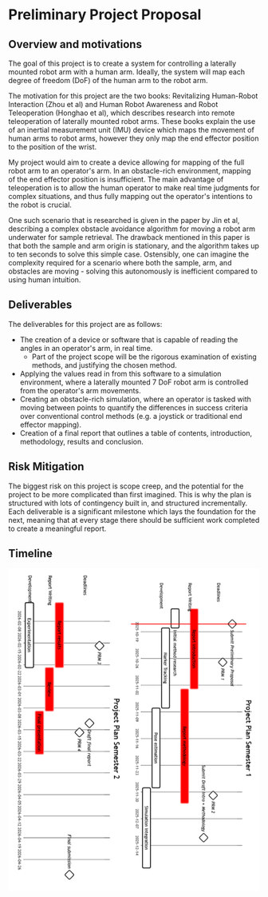 # Preliminary Project Proposal

## Overview and motivations

The goal of this project is to create a system for controlling a laterally mounted robot arm with a human arm. Ideally, the system will map each degree of freedom (DoF) of the human arm to the robot arm.

The motivation for this project are the two books: Revitalizing Human-Robot Interaction (Zhou et al) and Human Robot Awareness and Robot Teleoperation (Honghao et al), which describes research into remote teleoperation of laterally mounted robot arms. These books explain the use of an inertial measurement unit (IMU) device which maps the movement of human arms to robot arms, however they only map the end effector position to the position of the wrist.

My project would aim to create a device allowing for mapping of the full robot arm to an operator's arm. In an obstacle-rich environment, mapping of the end effector position is insufficient. The main advantage of teleoperation is to allow the human operator to make real time judgments for complex situations, and thus fully mapping out the operator's intentions to the robot is crucial.

One such scenario that is researched is given in the paper by Jin et al, describing a complex obstacle avoidance algorithm for moving a robot arm underwater for sample retrieval. The drawback mentioned in this paper is that both the sample and arm origin is stationary, and the algorithm takes up to ten seconds to solve this simple case. Ostensibly, one can imagine the complexity required for a scenario where both the sample, arm, and obstacles are moving - solving this autonomously is inefficient compared to using human intuition.

## Deliverables

The deliverables for this project are as follows:

- The creation of a device or software that is capable of reading the angles in an operator's arm, in real time.
  - Part of the project scope will be the rigorous examination of existing methods, and justifying the chosen method.
- Applying the values read in from this software to a simulation environment, where a laterally mounted 7 DoF robot arm is controlled from the operator's arm movements.
- Creating an obstacle-rich simulation, where an operator is tasked with moving between points to quantify the differences in success criteria over conventional control methods (e.g. a joystick or traditional end effector mapping).
- Creation of a final report that outlines a table of contents, introduction, methodology, results and conclusion.

## Risk Mitigation

The biggest risk on this project is scope creep, and the potential for the project to be more complicated than first imagined. This is why the plan is structured with lots of contingency built in, and structured incrementally. Each deliverable is a significant milestone which lays the foundation for the next, meaning that at every stage there should be sufficient work completed to create a meaningful report.

## Timeline

![plan](proposal_imgs/plan.png)
